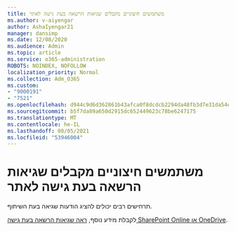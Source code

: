 ```yaml
---
title: משתמשים חיצוניים מקבלים שגיאות הרשאה בעת גישה לאתר
ms.author: v-aiyengar
author: AshaIyengar21
manager: dansimp
ms.date: 12/08/2020
ms.audience: Admin
ms.topic: article
ms.service: o365-administration
ROBOTS: NOINDEX, NOFOLLOW
localization_priority: Normal
ms.collection: Adm_O365
ms.custom:
- "9000191"
- "7521"
ms.openlocfilehash: d944c9d6d362861b43afca0f8dcdcb2294da48fb3d7e31da54e2f3b2dae18e42
ms.sourcegitcommit: b5f7da89a650d2915dc652449623c78be6247175
ms.translationtype: MT
ms.contentlocale: he-IL
ms.lasthandoff: 08/05/2021
ms.locfileid: "53946004"
---
```

# <a name="external-users-receive-permission-errors-when-accessing-a-site"></a>משתמשים חיצוניים מקבלים שגיאות הרשאה בעת גישה לאתר

תרחישים רבים יכולים להציג הודעות שגיאה בעת השיתוף. 

לקבלת מידע נוסף, [ראה שגיאות הרשאה בעת גישה SharePoint Online או OneDrive](https://docs.microsoft.com/sharepoint/troubleshoot/administration/access-denied-or-need-permission-error-sharepoint-online-or-onedrive-for-business).